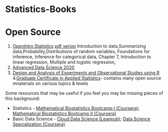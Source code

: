 # Statistics-Books




# Open Source

1. [OpenIntro Statistics](https://www.openintro.org/) [pdf verion](openintro-statistics-sample.pdf)
    Introduction to data,Summarizing data,Probability,Distributions of random variables, Foundations for inference, Inference for categorical data, Chapter 7, Introduction to linear regression, Multiple and logistic regression,
2. [Advanced Data Science 2020](http://jtleek.com/ads2020/index.html)
3. [Design and Analysis of Experiments and Observational Studies using R](http://designexptr.org/index.html)
4.[Graduate Certificate in Applied Statistics](https://online.stat.psu.edu/statprogram/graduate-programs)- contains many open source mnaterials on various topics & levels

Some resources that may be useful if you feel you may be missing pieces of this background:

- Statistics - [Mathematical Biostatistics Bootcamp I (Coursera)](https://www.coursera.org/learn/biostatistics); [Mathematical Biostatistics Bootcamp II (Coursera)](https://www.coursera.org/learn/biostatistics-2)
- Basic Data Science - [Cloud Data Science (Leanpub)](https://leanpub.com/universities/set/jhu/cloud-based-data-science); [Data Science Specialization (Coursera)](https://www.coursera.org/specializations/jhu-data-science)
